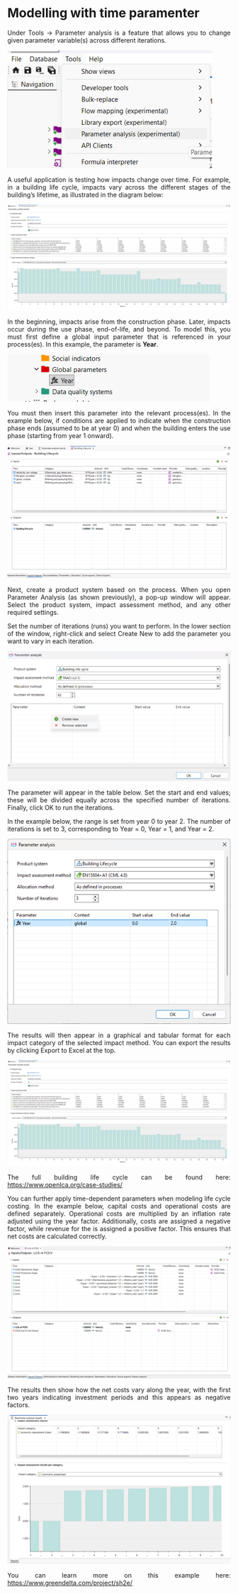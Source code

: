 <div style='text-align: justify;'>

# Modelling with time paramenter

Under Tools → Parameter analysis is a feature that allows you to change given parameter variable(s) across different iterations.

![](../media/time.png)

A useful application is testing how impacts change over time. For example, in a building life cycle, impacts vary across the different stages of the building’s lifetime, as illustrated in the diagram below:

![](../media/time2.png)

In the beginning, impacts arise from the construction phase. Later, impacts occur during the use phase, end-of-life, and beyond.
To model this, you must first define a global input parameter that is referenced in your process(es). In this example, the parameter is **Year**.

![](../media/time3.png)

You must then insert this parameter into the relevant process(es). In the example below, if conditions are applied to indicate when the construction phase ends (assumed to be at year 0) and when the building enters the use phase (starting from year 1 onward).

![](../media/time4.png)

Next, create a product system based on the process. When you open Parameter Analysis (as shown previously), a pop-up window will appear. Select the product system, impact assessment method, and any other required settings.

Set the number of iterations (runs) you want to perform. In the lower section of the window, right-click and select Create New to add the parameter you want to vary in each iteration.

![](../media/time5.png)

The parameter will appear in the table below. Set the start and end values; these will be divided equally across the specified number of iterations. Finally, click OK to run the iterations.

In the example below, the range is set from year 0 to year 2. The number of iterations is set to 3, corresponding to Year = 0, Year = 1, and Year = 2.

![](../media/time6.png)

The results will then appear in a graphical and tabular format for each impact category of the selected impact method. You can export the results by clicking Export to Excel at the top.

![](../media/time7.png)

The full building life cycle can be found here: https://www.openlca.org/case-studies/ 

You can further apply time-dependent parameters when modeling life cycle costing. In the example below, capital costs and operational costs are defined separately. Operational costs are multiplied by an inflation rate adjusted using the year factor. Additionally, costs are assigned a negative factor, while revenue for the is assigned a positive factor. This ensures that net costs are calculated correctly.

![](../media/time8.png)

The results then show how the net costs vary along the year, with the first two years indicating investment periods and this appears as negative factors.

![](../media/time9.png)

You can learn more on this example here: https://www.greendelta.com/project/sh2e/ 
